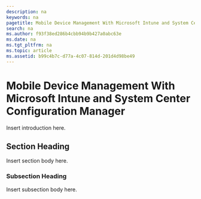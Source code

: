```yaml
---
description: na
keywords: na
pagetitle: Mobile Device Management With Microsoft Intune and System Center Configuration Manager
search: na
ms.author: f93f38ed286b4cbb94b9b427a0abc63e
ms.date: na
ms.tgt_pltfrm: na
ms.topic: article
ms.assetid: b99c4b7c-d77a-4c07-814d-201d4d98be49
---
```

# Mobile Device Management With Microsoft Intune and System Center Configuration Manager
Insert introduction here.

## Section Heading
Insert section body here.

### Subsection Heading
Insert subsection body here.

